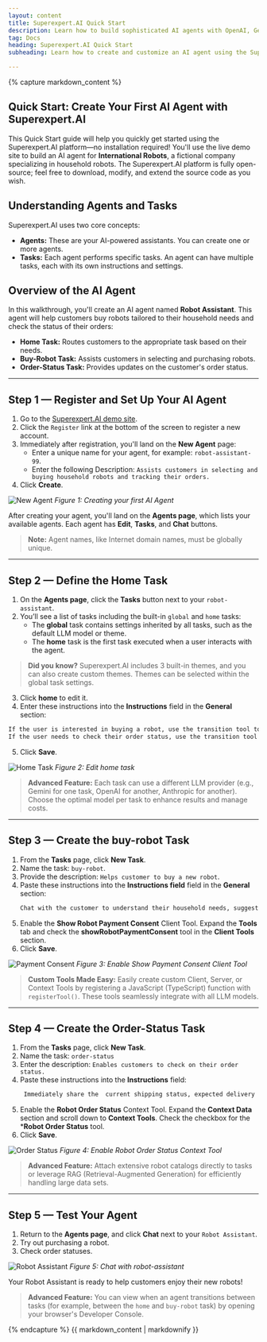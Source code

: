 ```yaml
---
layout: content
title: Superexpert.AI Quick Start
description: Learn how to build sophisticated AI agents with OpenAI, Gemini, and Anthropic in minutes
tag: Docs
heading: Superexpert.AI Quick Start
subheading: Learn how to create and customize an AI agent using the Superexpert.AI demo site.

---
```

<article>
{% capture markdown_content %}

# Quick Start: Create Your First AI Agent with Superexpert.AI

This Quick Start guide will help you quickly get started using the Superexpert.AI platform—no installation required! You'll use the live demo site to build an AI agent for **International Robots**, a fictional company specializing in household robots. The Superexpert.AI platform is fully open-source; feel free to download, modify, and extend the source code as you wish.

## Understanding Agents and Tasks

Superexpert.AI uses two core concepts:
- **Agents:** These are your AI-powered assistants. You can create one or more agents.
- **Tasks:** Each agent performs specific tasks. An agent can have multiple tasks, each with its own instructions and settings.

## Overview of the AI Agent

In this walkthrough, you'll create an AI agent named **Robot Assistant**. This agent will help customers buy robots tailored to their household needs and check the status of their orders:
- **Home Task:** Routes customers to the appropriate task based on their needs.
- **Buy-Robot Task:** Assists customers in selecting and purchasing robots.
- **Order-Status Task:** Provides updates on the customer's order status.

---

## Step 1 — Register and Set Up Your AI Agent

1. Go to the [Superexpert.AI demo site](https://demo.superexpert.ai).
2. Click the `Register` link at the bottom of the screen to register a new account.
3. Immediately after registration, you'll land on the **New Agent** page:
   - Enter a unique name for your agent, for example: `robot-assistant-99`.
   - Enter the following Description: `Assists customers in selecting and buying household robots and tracking their orders.`
4. Click **Create**.

![New Agent](new-agent.png)
*Figure 1: Creating your first AI Agent*

After creating your agent, you'll land on the **Agents page**, which lists your available agents. Each agent has **Edit**, **Tasks**, and **Chat** buttons.

> **Note:** Agent names, like Internet domain names, must be globally unique.

---

## Step 2 — Define the Home Task

1. On the **Agents page**, click the **Tasks** button next to your `robot-assistant`.
2. You’ll see a list of tasks including the built-in `global` and `home` tasks:
   - The **global** task contains settings inherited by all tasks, such as the default LLM model or theme.
   - The **home** task is the first task executed when a user interacts with the agent.

> **Did you know?** Superexpert.AI includes 3 built-in themes, and you can also create custom themes. Themes can be selected within the global task settings.

3. Click **home** to edit it.
4. Enter these instructions into the **Instructions** field in the **General** section:
```markdown
If the user is interested in buying a robot, use the transition tool to transition to the buy-robot task.
If the user needs to check their order status, use the transition tool to transition to the order-status task.
```
5. Click **Save**.

![Home Task](home-task.png)
*Figure 2: Edit home task*

> **Advanced Feature:** Each task can use a different LLM provider (e.g., Gemini for one task, OpenAI for another, Anthropic for another). Choose the optimal model per task to enhance results and manage costs.

---

## Step 3 — Create the buy-robot Task

1. From the **Tasks** page, click **New Task**.
2. Name the task: `buy-robot`.
3. Provide the description: `Helps customer to buy a new robot`.
3. Paste these instructions into the **Instructions field** field in the **General** section:
   ```markdown
   Chat with the customer to understand their household needs, suggest suitable robot models, and complete the purchase using the secure payment confirmation dialog.
   ```
4. Enable the **Show Robot Payment Consent** Client Tool. Expand the **Tools** tab and check the **showRobotPaymentConsent** tool in the **Client Tools** section.
5. Click **Save**.

![Payment Consent](payment-consent.png)
*Figure 3: Enable Show Payment Consent Client Tool*

> **Custom Tools Made Easy:** Easily create custom Client, Server, or Context Tools by registering a JavaScript (TypeScript) function with `registerTool()`. These tools seamlessly integrate with all LLM models.

---

## Step 4 — Create the Order-Status Task

1. From the **Tasks** page, click **New Task**.
2. Name the task: `order-status`
3. Enter the description: `Enables customers to check on their order status.`
3. Paste these instructions into the **Instructions** field:
   ```markdown
    Immediately share the  current shipping status, expected delivery date, and tracking details for the customer's orders without asking the customer for additional information.
   ```
4. Enable the **Robot Order Status** Context Tool. Expand the **Context Data** section and scroll down to **Context Tools**. Check 
the checkbox for the ***Robot Order Status** tool.
5. Click **Save**.

![Order Status](order-status.png)
*Figure 4: Enable Robot Order Status Context Tool*

> **Advanced Feature:** Attach extensive robot catalogs directly to tasks or leverage RAG (Retrieval-Augmented Generation) for efficiently handling large data sets.

---

## Step 5 — Test Your Agent

1. Return to the **Agents page**, and click **Chat** next to your `Robot Assistant`.
2. Try out purchasing a robot.
3. Check order statuses.

![Robot Assistant](chat.png "Chat with Robot-Assistant")
*Figure 5: Chat with robot-assistant*

Your Robot Assistant is ready to help customers enjoy their new robots!

> **Advanced Feature:** You can view when an agent transitions between tasks (for example, between the `home` and `buy-robot` task) by opening your browser's Developer Console.

{% endcapture %}
{{ markdown_content | markdownify }}

</article>
